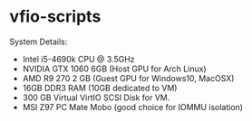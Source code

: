 # vfio-scripts
System Details:
  - Intel i5-4690k CPU @ 3.5GHz
  - NVIDIA GTX 1060 6GB (Host GPU for Arch Linux)
  - AMD R9 270 2 GB (Guest GPU for Windows10, MacOSX)
  - 16GB DDR3 RAM (10GB dedicated to VM)
  - 300 GB Virtual VirtIO SCSI Disk for VM.
  - MSI Z97 PC Mate Mobo (good choice for IOMMU isolation)
